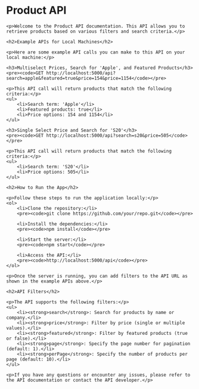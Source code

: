 <!DOCTYPE html>
<html lang="en">
<head>
    <meta charset="UTF-8">
    <meta name="viewport" content="width=device-width, initial-scale=1.0">
    <title>Product API</title>
</head>
<body>
    <h1>Product API</h1>
    
    <p>Welcome to the Product API documentation. This API allows you to retrieve products based on various filters and search criteria.</p>

    <h2>Example APIs for Local Machines</h2>

    <p>Here are some example API calls you can make to this API on your local machine:</p>

    <h3>Multiselect Prices, Search for 'Apple', and Featured Products</h3>
    <pre><code>GET http://localhost:5000/api?search=apple&featured=true&price=154&price=1154</code></pre>

    <p>This API call will return products that match the following criteria:</p>
    <ul>
        <li>Search term: 'Apple'</li>
        <li>Featured products: true</li>
        <li>Price options: 154 and 1154</li>
    </ul>

    <h3>Single Select Price and Search for 'S20'</h3>
    <pre><code>GET http://localhost:5000/api?search=s20&price=505</code></pre>

    <p>This API call will return products that match the following criteria:</p>
    <ul>
        <li>Search term: 'S20'</li>
        <li>Price options: 505</li>
    </ul>

    <h2>How to Run the App</h2>

    <p>Follow these steps to run the application locally:</p>
    <ol>
        <li>Clone the repository:</li>
        <pre><code>git clone https://github.com/your/repo.git</code></pre>

        <li>Install the dependencies:</li>
        <pre><code>npm install</code></pre>

        <li>Start the server:</li>
        <pre><code>npm start</code></pre>

        <li>Access the API:</li>
        <pre><code>http://localhost:5000/api</code></pre>
    </ol>

    <p>Once the server is running, you can add filters to the API URL as shown in the example APIs above.</p>

    <h2>API Filters</h2>

    <p>The API supports the following filters:</p>
    <ul>
        <li><strong>search</strong>: Search for products by name or company.</li>
        <li><strong>price</strong>: Filter by price (single or multiple values).</li>
        <li><strong>featured</strong>: Filter by featured products (true or false).</li>
        <li><strong>page</strong>: Specify the page number for pagination (default: 1).</li>
        <li><strong>perPage</strong>: Specify the number of products per page (default: 10).</li>
    </ul>

    <p>If you have any questions or encounter any issues, please refer to the API documentation or contact the API developer.</p>
</body>
</html>
